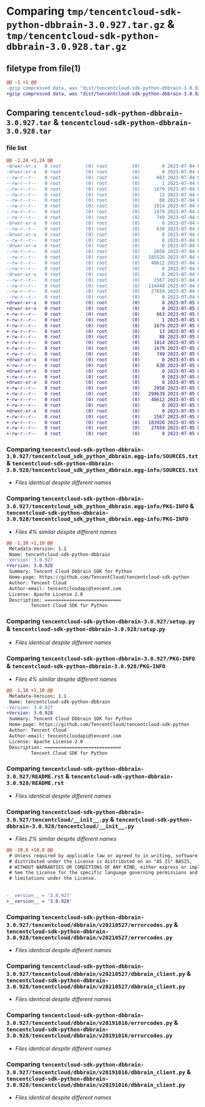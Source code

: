 # Comparing `tmp/tencentcloud-sdk-python-dbbrain-3.0.927.tar.gz` & `tmp/tencentcloud-sdk-python-dbbrain-3.0.928.tar.gz`

## filetype from file(1)

```diff
@@ -1 +1 @@
-gzip compressed data, was "dist/tencentcloud-sdk-python-dbbrain-3.0.927.tar", last modified: Tue Jul  4 00:20:00 2023, max compression
+gzip compressed data, was "dist/tencentcloud-sdk-python-dbbrain-3.0.928.tar", last modified: Wed Jul  5 00:24:08 2023, max compression
```

## Comparing `tencentcloud-sdk-python-dbbrain-3.0.927.tar` & `tencentcloud-sdk-python-dbbrain-3.0.928.tar`

### file list

```diff
@@ -1,24 +1,24 @@
-drwxr-xr-x   0 root         (0) root         (0)        0 2023-07-04 00:20:00.000000 tencentcloud-sdk-python-dbbrain-3.0.927/
-drwxr-xr-x   0 root         (0) root         (0)        0 2023-07-04 00:20:00.000000 tencentcloud-sdk-python-dbbrain-3.0.927/tencentcloud_sdk_python_dbbrain.egg-info/
--rw-r--r--   0 root         (0) root         (0)      663 2023-07-04 00:20:00.000000 tencentcloud-sdk-python-dbbrain-3.0.927/tencentcloud_sdk_python_dbbrain.egg-info/SOURCES.txt
--rw-r--r--   0 root         (0) root         (0)        1 2023-07-04 00:20:00.000000 tencentcloud-sdk-python-dbbrain-3.0.927/tencentcloud_sdk_python_dbbrain.egg-info/dependency_links.txt
--rw-r--r--   0 root         (0) root         (0)     1679 2023-07-04 00:20:00.000000 tencentcloud-sdk-python-dbbrain-3.0.927/tencentcloud_sdk_python_dbbrain.egg-info/PKG-INFO
--rw-r--r--   0 root         (0) root         (0)       13 2023-07-04 00:20:00.000000 tencentcloud-sdk-python-dbbrain-3.0.927/tencentcloud_sdk_python_dbbrain.egg-info/top_level.txt
--rw-r--r--   0 root         (0) root         (0)       88 2023-07-04 00:20:00.000000 tencentcloud-sdk-python-dbbrain-3.0.927/setup.cfg
--rw-r--r--   0 root         (0) root         (0)     1014 2023-07-04 00:19:59.000000 tencentcloud-sdk-python-dbbrain-3.0.927/setup.py
--rw-r--r--   0 root         (0) root         (0)     1679 2023-07-04 00:20:00.000000 tencentcloud-sdk-python-dbbrain-3.0.927/PKG-INFO
--rw-r--r--   0 root         (0) root         (0)      749 2023-07-04 00:19:59.000000 tencentcloud-sdk-python-dbbrain-3.0.927/README.rst
-drwxr-xr-x   0 root         (0) root         (0)        0 2023-07-04 00:20:00.000000 tencentcloud-sdk-python-dbbrain-3.0.927/tencentcloud/
--rw-r--r--   0 root         (0) root         (0)      630 2023-07-04 00:19:59.000000 tencentcloud-sdk-python-dbbrain-3.0.927/tencentcloud/__init__.py
-drwxr-xr-x   0 root         (0) root         (0)        0 2023-07-04 00:20:00.000000 tencentcloud-sdk-python-dbbrain-3.0.927/tencentcloud/dbbrain/
--rw-r--r--   0 root         (0) root         (0)        0 2023-07-04 00:19:59.000000 tencentcloud-sdk-python-dbbrain-3.0.927/tencentcloud/dbbrain/__init__.py
-drwxr-xr-x   0 root         (0) root         (0)        0 2023-07-04 00:20:00.000000 tencentcloud-sdk-python-dbbrain-3.0.927/tencentcloud/dbbrain/v20210527/
--rw-r--r--   0 root         (0) root         (0)     2058 2023-07-04 00:19:59.000000 tencentcloud-sdk-python-dbbrain-3.0.927/tencentcloud/dbbrain/v20210527/errorcodes.py
--rw-r--r--   0 root         (0) root         (0)   185526 2023-07-04 00:19:59.000000 tencentcloud-sdk-python-dbbrain-3.0.927/tencentcloud/dbbrain/v20210527/models.py
--rw-r--r--   0 root         (0) root         (0)    48612 2023-07-04 00:19:59.000000 tencentcloud-sdk-python-dbbrain-3.0.927/tencentcloud/dbbrain/v20210527/dbbrain_client.py
--rw-r--r--   0 root         (0) root         (0)        0 2023-07-04 00:19:59.000000 tencentcloud-sdk-python-dbbrain-3.0.927/tencentcloud/dbbrain/v20210527/__init__.py
-drwxr-xr-x   0 root         (0) root         (0)        0 2023-07-04 00:20:00.000000 tencentcloud-sdk-python-dbbrain-3.0.927/tencentcloud/dbbrain/v20191016/
--rw-r--r--   0 root         (0) root         (0)     1567 2023-07-04 00:19:59.000000 tencentcloud-sdk-python-dbbrain-3.0.927/tencentcloud/dbbrain/v20191016/errorcodes.py
--rw-r--r--   0 root         (0) root         (0)   114440 2023-07-04 00:19:59.000000 tencentcloud-sdk-python-dbbrain-3.0.927/tencentcloud/dbbrain/v20191016/models.py
--rw-r--r--   0 root         (0) root         (0)    27659 2023-07-04 00:19:59.000000 tencentcloud-sdk-python-dbbrain-3.0.927/tencentcloud/dbbrain/v20191016/dbbrain_client.py
--rw-r--r--   0 root         (0) root         (0)        0 2023-07-04 00:19:59.000000 tencentcloud-sdk-python-dbbrain-3.0.927/tencentcloud/dbbrain/v20191016/__init__.py
+drwxr-xr-x   0 root         (0) root         (0)        0 2023-07-05 00:24:08.000000 tencentcloud-sdk-python-dbbrain-3.0.928/
+drwxr-xr-x   0 root         (0) root         (0)        0 2023-07-05 00:24:08.000000 tencentcloud-sdk-python-dbbrain-3.0.928/tencentcloud_sdk_python_dbbrain.egg-info/
+-rw-r--r--   0 root         (0) root         (0)      663 2023-07-05 00:24:08.000000 tencentcloud-sdk-python-dbbrain-3.0.928/tencentcloud_sdk_python_dbbrain.egg-info/SOURCES.txt
+-rw-r--r--   0 root         (0) root         (0)        1 2023-07-05 00:24:08.000000 tencentcloud-sdk-python-dbbrain-3.0.928/tencentcloud_sdk_python_dbbrain.egg-info/dependency_links.txt
+-rw-r--r--   0 root         (0) root         (0)     1679 2023-07-05 00:24:08.000000 tencentcloud-sdk-python-dbbrain-3.0.928/tencentcloud_sdk_python_dbbrain.egg-info/PKG-INFO
+-rw-r--r--   0 root         (0) root         (0)       13 2023-07-05 00:24:08.000000 tencentcloud-sdk-python-dbbrain-3.0.928/tencentcloud_sdk_python_dbbrain.egg-info/top_level.txt
+-rw-r--r--   0 root         (0) root         (0)       88 2023-07-05 00:24:08.000000 tencentcloud-sdk-python-dbbrain-3.0.928/setup.cfg
+-rw-r--r--   0 root         (0) root         (0)     1014 2023-07-05 00:24:08.000000 tencentcloud-sdk-python-dbbrain-3.0.928/setup.py
+-rw-r--r--   0 root         (0) root         (0)     1679 2023-07-05 00:24:08.000000 tencentcloud-sdk-python-dbbrain-3.0.928/PKG-INFO
+-rw-r--r--   0 root         (0) root         (0)      749 2023-07-05 00:24:08.000000 tencentcloud-sdk-python-dbbrain-3.0.928/README.rst
+drwxr-xr-x   0 root         (0) root         (0)        0 2023-07-05 00:24:08.000000 tencentcloud-sdk-python-dbbrain-3.0.928/tencentcloud/
+-rw-r--r--   0 root         (0) root         (0)      630 2023-07-05 00:24:08.000000 tencentcloud-sdk-python-dbbrain-3.0.928/tencentcloud/__init__.py
+drwxr-xr-x   0 root         (0) root         (0)        0 2023-07-05 00:24:08.000000 tencentcloud-sdk-python-dbbrain-3.0.928/tencentcloud/dbbrain/
+-rw-r--r--   0 root         (0) root         (0)        0 2023-07-05 00:24:08.000000 tencentcloud-sdk-python-dbbrain-3.0.928/tencentcloud/dbbrain/__init__.py
+drwxr-xr-x   0 root         (0) root         (0)        0 2023-07-05 00:24:08.000000 tencentcloud-sdk-python-dbbrain-3.0.928/tencentcloud/dbbrain/v20210527/
+-rw-r--r--   0 root         (0) root         (0)     2058 2023-07-05 00:24:08.000000 tencentcloud-sdk-python-dbbrain-3.0.928/tencentcloud/dbbrain/v20210527/errorcodes.py
+-rw-r--r--   0 root         (0) root         (0)   299639 2023-07-05 00:24:08.000000 tencentcloud-sdk-python-dbbrain-3.0.928/tencentcloud/dbbrain/v20210527/models.py
+-rw-r--r--   0 root         (0) root         (0)    48612 2023-07-05 00:24:08.000000 tencentcloud-sdk-python-dbbrain-3.0.928/tencentcloud/dbbrain/v20210527/dbbrain_client.py
+-rw-r--r--   0 root         (0) root         (0)        0 2023-07-05 00:24:08.000000 tencentcloud-sdk-python-dbbrain-3.0.928/tencentcloud/dbbrain/v20210527/__init__.py
+drwxr-xr-x   0 root         (0) root         (0)        0 2023-07-05 00:24:08.000000 tencentcloud-sdk-python-dbbrain-3.0.928/tencentcloud/dbbrain/v20191016/
+-rw-r--r--   0 root         (0) root         (0)     1567 2023-07-05 00:24:08.000000 tencentcloud-sdk-python-dbbrain-3.0.928/tencentcloud/dbbrain/v20191016/errorcodes.py
+-rw-r--r--   0 root         (0) root         (0)   183920 2023-07-05 00:24:08.000000 tencentcloud-sdk-python-dbbrain-3.0.928/tencentcloud/dbbrain/v20191016/models.py
+-rw-r--r--   0 root         (0) root         (0)    27659 2023-07-05 00:24:08.000000 tencentcloud-sdk-python-dbbrain-3.0.928/tencentcloud/dbbrain/v20191016/dbbrain_client.py
+-rw-r--r--   0 root         (0) root         (0)        0 2023-07-05 00:24:08.000000 tencentcloud-sdk-python-dbbrain-3.0.928/tencentcloud/dbbrain/v20191016/__init__.py
```

### Comparing `tencentcloud-sdk-python-dbbrain-3.0.927/tencentcloud_sdk_python_dbbrain.egg-info/SOURCES.txt` & `tencentcloud-sdk-python-dbbrain-3.0.928/tencentcloud_sdk_python_dbbrain.egg-info/SOURCES.txt`

 * *Files identical despite different names*

### Comparing `tencentcloud-sdk-python-dbbrain-3.0.927/tencentcloud_sdk_python_dbbrain.egg-info/PKG-INFO` & `tencentcloud-sdk-python-dbbrain-3.0.928/tencentcloud_sdk_python_dbbrain.egg-info/PKG-INFO`

 * *Files 4% similar despite different names*

```diff
@@ -1,10 +1,10 @@
 Metadata-Version: 1.1
 Name: tencentcloud-sdk-python-dbbrain
-Version: 3.0.927
+Version: 3.0.928
 Summary: Tencent Cloud Dbbrain SDK for Python
 Home-page: https://github.com/TencentCloud/tencentcloud-sdk-python
 Author: Tencent Cloud
 Author-email: tencentcloudapi@tencent.com
 License: Apache License 2.0
 Description: ============================
         Tencent Cloud SDK for Python
```

### Comparing `tencentcloud-sdk-python-dbbrain-3.0.927/setup.py` & `tencentcloud-sdk-python-dbbrain-3.0.928/setup.py`

 * *Files identical despite different names*

### Comparing `tencentcloud-sdk-python-dbbrain-3.0.927/PKG-INFO` & `tencentcloud-sdk-python-dbbrain-3.0.928/PKG-INFO`

 * *Files 4% similar despite different names*

```diff
@@ -1,10 +1,10 @@
 Metadata-Version: 1.1
 Name: tencentcloud-sdk-python-dbbrain
-Version: 3.0.927
+Version: 3.0.928
 Summary: Tencent Cloud Dbbrain SDK for Python
 Home-page: https://github.com/TencentCloud/tencentcloud-sdk-python
 Author: Tencent Cloud
 Author-email: tencentcloudapi@tencent.com
 License: Apache License 2.0
 Description: ============================
         Tencent Cloud SDK for Python
```

### Comparing `tencentcloud-sdk-python-dbbrain-3.0.927/README.rst` & `tencentcloud-sdk-python-dbbrain-3.0.928/README.rst`

 * *Files identical despite different names*

### Comparing `tencentcloud-sdk-python-dbbrain-3.0.927/tencentcloud/__init__.py` & `tencentcloud-sdk-python-dbbrain-3.0.928/tencentcloud/__init__.py`

 * *Files 2% similar despite different names*

```diff
@@ -10,8 +10,8 @@
 # Unless required by applicable law or agreed to in writing, software
 # distributed under the License is distributed on an "AS IS" BASIS,
 # WITHOUT WARRANTIES OR CONDITIONS OF ANY KIND, either express or implied.
 # See the License for the specific language governing permissions and
 # limitations under the License.
 
 
-__version__ = '3.0.927'
+__version__ = '3.0.928'
```

### Comparing `tencentcloud-sdk-python-dbbrain-3.0.927/tencentcloud/dbbrain/v20210527/errorcodes.py` & `tencentcloud-sdk-python-dbbrain-3.0.928/tencentcloud/dbbrain/v20210527/errorcodes.py`

 * *Files identical despite different names*

### Comparing `tencentcloud-sdk-python-dbbrain-3.0.927/tencentcloud/dbbrain/v20210527/dbbrain_client.py` & `tencentcloud-sdk-python-dbbrain-3.0.928/tencentcloud/dbbrain/v20210527/dbbrain_client.py`

 * *Files identical despite different names*

### Comparing `tencentcloud-sdk-python-dbbrain-3.0.927/tencentcloud/dbbrain/v20191016/errorcodes.py` & `tencentcloud-sdk-python-dbbrain-3.0.928/tencentcloud/dbbrain/v20191016/errorcodes.py`

 * *Files identical despite different names*

### Comparing `tencentcloud-sdk-python-dbbrain-3.0.927/tencentcloud/dbbrain/v20191016/dbbrain_client.py` & `tencentcloud-sdk-python-dbbrain-3.0.928/tencentcloud/dbbrain/v20191016/dbbrain_client.py`

 * *Files identical despite different names*


